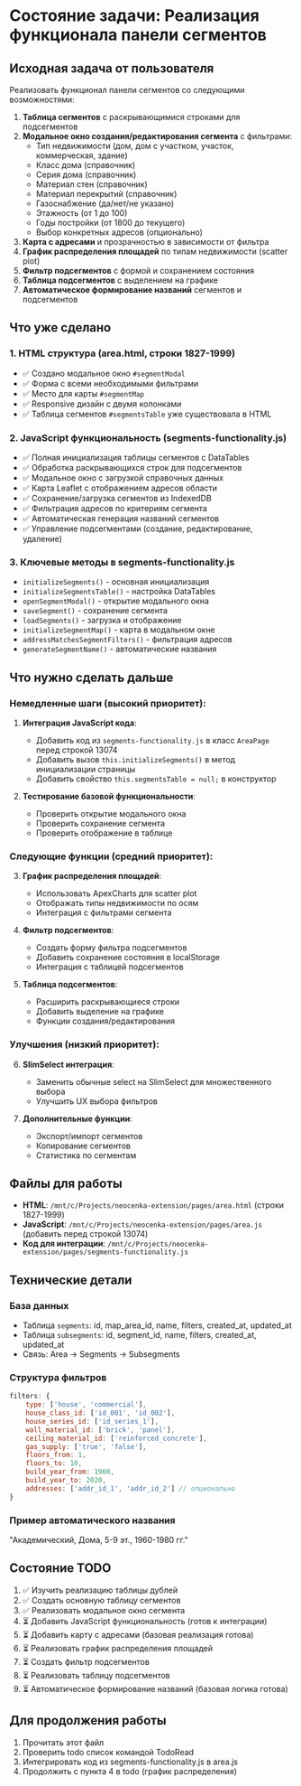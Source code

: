 # Состояние задачи: Реализация функционала панели сегментов

## Исходная задача от пользователя

Реализовать функционал панели сегментов со следующими возможностями:

1. **Таблица сегментов** с раскрывающимися строками для подсегментов
2. **Модальное окно создания/редактирования сегмента** с фильтрами:
   - Тип недвижимости (дом, дом с участком, участок, коммерческая, здание)
   - Класс дома (справочник)
   - Серия дома (справочник)
   - Материал стен (справочник)
   - Материал перекрытий (справочник)
   - Газоснабжение (да/нет/не указано)
   - Этажность (от 1 до 100)
   - Годы постройки (от 1800 до текущего)
   - Выбор конкретных адресов (опционально)
3. **Карта с адресами** и прозрачностью в зависимости от фильтра
4. **График распределения площадей** по типам недвижимости (scatter plot)
5. **Фильтр подсегментов** с формой и сохранением состояния
6. **Таблица подсегментов** с выделением на графике
7. **Автоматическое формирование названий** сегментов и подсегментов

## Что уже сделано

### 1. HTML структура (area.html, строки 1827-1999)
- ✅ Создано модальное окно `#segmentModal`
- ✅ Форма с всеми необходимыми фильтрами
- ✅ Место для карты `#segmentMap`
- ✅ Responsive дизайн с двумя колонками
- ✅ Таблица сегментов `#segmentsTable` уже существовала в HTML

### 2. JavaScript функциональность (segments-functionality.js)
- ✅ Полная инициализация таблицы сегментов с DataTables
- ✅ Обработка раскрывающихся строк для подсегментов
- ✅ Модальное окно с загрузкой справочных данных
- ✅ Карта Leaflet с отображением адресов области
- ✅ Сохранение/загрузка сегментов из IndexedDB
- ✅ Фильтрация адресов по критериям сегмента
- ✅ Автоматическая генерация названий сегментов
- ✅ Управление подсегментами (создание, редактирование, удаление)

### 3. Ключевые методы в segments-functionality.js
- `initializeSegments()` - основная инициализация
- `initializeSegmentsTable()` - настройка DataTables
- `openSegmentModal()` - открытие модального окна
- `saveSegment()` - сохранение сегмента
- `loadSegments()` - загрузка и отображение
- `initializeSegmentMap()` - карта в модальном окне
- `addressMatchesSegmentFilters()` - фильтрация адресов
- `generateSegmentName()` - автоматические названия

## Что нужно сделать дальше

### Немедленные шаги (высокий приоритет):
1. **Интеграция JavaScript кода**:
   - Добавить код из `segments-functionality.js` в класс `AreaPage` перед строкой 13074
   - Добавить вызов `this.initializeSegments()` в метод инициализации страницы
   - Добавить свойство `this.segmentsTable = null;` в конструктор

2. **Тестирование базовой функциональности**:
   - Проверить открытие модального окна
   - Проверить сохранение сегмента
   - Проверить отображение в таблице

### Следующие функции (средний приоритет):
3. **График распределения площадей**:
   - Использовать ApexCharts для scatter plot
   - Отображать типы недвижимости по осям
   - Интеграция с фильтрами сегмента

4. **Фильтр подсегментов**:
   - Создать форму фильтра подсегментов
   - Добавить сохранение состояния в localStorage
   - Интеграция с таблицей подсегментов

5. **Таблица подсегментов**:
   - Расширить раскрывающиеся строки
   - Добавить выделение на графике
   - Функции создания/редактирования

### Улучшения (низкий приоритет):
6. **SlimSelect интеграция**:
   - Заменить обычные select на SlimSelect для множественного выбора
   - Улучшить UX выбора фильтров

7. **Дополнительные функции**:
   - Экспорт/импорт сегментов
   - Копирование сегментов
   - Статистика по сегментам

## Файлы для работы

- **HTML**: `/mnt/c/Projects/neocenka-extension/pages/area.html` (строки 1827-1999)
- **JavaScript**: `/mnt/c/Projects/neocenka-extension/pages/area.js` (добавить перед строкой 13074)
- **Код для интеграции**: `/mnt/c/Projects/neocenka-extension/pages/segments-functionality.js`

## Технические детали

### База данных
- Таблица `segments`: id, map_area_id, name, filters, created_at, updated_at
- Таблица `subsegments`: id, segment_id, name, filters, created_at, updated_at
- Связь: Area -> Segments -> Subsegments

### Структура фильтров
```javascript
filters: {
    type: ['house', 'commercial'],
    house_class_id: ['id_001', 'id_002'],
    house_series_id: ['id_series_1'],
    wall_material_id: ['brick', 'panel'],
    ceiling_material_id: ['reinforced_concrete'],
    gas_supply: ['true', 'false'],
    floors_from: 1,
    floors_to: 10,
    build_year_from: 1960,
    build_year_to: 2020,
    addresses: ['addr_id_1', 'addr_id_2'] // опционально
}
```

### Пример автоматического названия
"Академический, Дома, 5-9 эт., 1960-1980 гг."

## Состояние TODO

1. ✅ Изучить реализацию таблицы дублей
2. ✅ Создать основную таблицу сегментов
3. ✅ Реализовать модальное окно сегмента
4. ⏳ Добавить JavaScript функциональность (готов к интеграции)
5. ⏳ Добавить карту с адресами (базовая реализация готова)
6. ⏳ Реализовать график распределения площадей
7. ⏳ Создать фильтр подсегментов
8. ⏳ Реализовать таблицу подсегментов
9. ⏳ Автоматическое формирование названий (базовая логика готова)

## Для продолжения работы

1. Прочитать этот файл
2. Проверить todo список командой TodoRead
3. Интегрировать код из segments-functionality.js в area.js
4. Продолжить с пункта 4 в todo (график распределения)